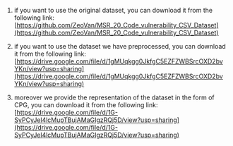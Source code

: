 1. if you want to use the original dataset, you can download it from the following link:[https://github.com/ZeoVan/MSR_20_Code_vulnerability_CSV_Dataset](https://github.com/ZeoVan/MSR_20_Code_vulnerability_CSV_Dataset)

2. if you want to use the dataset we have preprocessed, you can download it from the following link:[https://drive.google.com/file/d/1gMUqkgg0JkfgC5EZFZWBSrcOXD2bvYKn/view?usp=sharing](https://drive.google.com/file/d/1gMUqkgg0JkfgC5EZFZWBSrcOXD2bvYKn/view?usp=sharing)

3. moreover we provide the representation of the dataset in the form of CPG, you can download it from the following link:[https://drive.google.com/file/d/1G-SyPCyJel4lcMupTBujAMaGIgzRQj5D/view?usp=sharing](https://drive.google.com/file/d/1G-SyPCyJel4lcMupTBujAMaGIgzRQj5D/view?usp=sharing)
